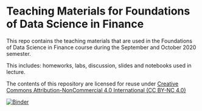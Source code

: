 # Teaching Materials for Foundations of Data Science in Finance

This repo contains the teaching materials that are used in the Foundations of Data Science in Finance course during the September and October 2020 semester.

This includes: homeworks, labs, discussion, slides and notebooks used in lecture.

The contents of this repository are licensed for reuse under [Creative Commons Attribution-NonCommercial 4.0 International (CC BY-NC 4.0)](http://creativecommons.org/licenses/by-nc/4.0/)

[![Binder](https://mybinder.org/badge.svg)](https://mybinder.org/v2/gh/data-8/materials-su20/master)
